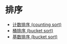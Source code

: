 # 排序


- [计数排序 (counting sort)](./counting_sort.ipynb)
- [桶排序 (bucket sort)](./bucket_sort.ipynb)
- [基数排序 (bucket sort)](./radix_sort.ipynb)
